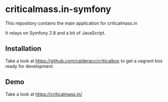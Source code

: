 # criticalmass.in-symfony

This repository contains the main application for criticalmass.in

It relays on Symfony 2.8 and a bit of JavaScript.

## Installation

Take a look at https://github.com/calderacc/criticalbox to get a vagrant box ready for development.

## Demo

Take a look at https://criticalmass.in/
